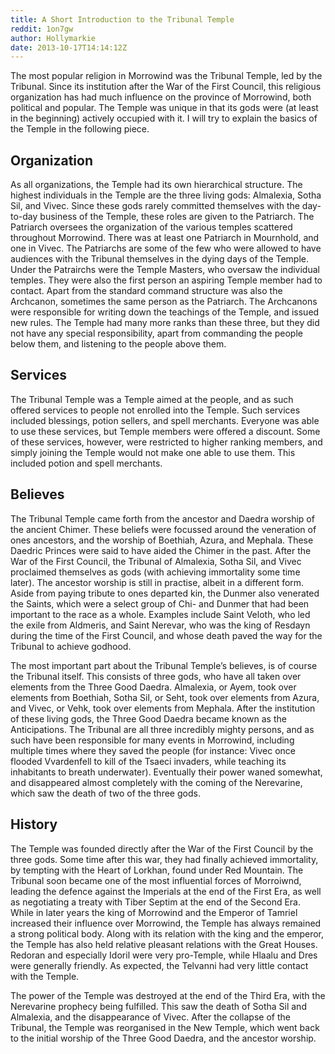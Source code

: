 ```yaml
---
title: A Short Introduction to the Tribunal Temple
reddit: 1on7gw
author: Hollymarkie
date: 2013-10-17T14:14:12Z
---
```


The most popular religion in Morrowind was the Tribunal Temple, led by the
Tribunal. Since its institution after the War of the First Council, this
religious organization has had much influence on the province of Morrowind, both
political and popular. The Temple was unique in that its gods were (at least in
the beginning) actively occupied with it. I will try to explain the basics of
the Temple in the following piece.

## Organization

As all organizations, the Temple had its own hierarchical structure.
The highest individuals in the Temple are the three living gods: Almalexia,
Sotha Sil, and Vivec. Since these gods rarely committed themselves with the
day-to-day business of the Temple, these roles are given to the Patriarch. The
Patriarch oversees the organization of the various temples scattered throughout
Morrowind. There was at least one Patriarch in Mournhold, and one in Vivec. The
Patriarchs are some of the few who were allowed to have audiences with the
Tribunal themselves in the dying days of the Temple. Under the Patrairchs were
the Temple Masters, who oversaw the individual temples. They were also the first
person an aspiring Temple member had to contact. Apart from the standard command
structure was also the Archcanon, sometimes the same person as the Patriarch.
The Archcanons were responsible for writing down the teachings of the Temple,
and issued new rules. The Temple had many more ranks than these three, but they
did not have any special responsibility, apart from commanding the people below
them, and listening to the people above them.

## Services

The Tribunal Temple was a Temple aimed at the people, and as such offered
services to people not enrolled into the Temple. Such services included
blessings, potion sellers, and spell merchants. Everyone was able to use these
services, but Temple members were offered a discount. Some of these services,
however, were restricted to higher ranking members, and simply joining the
Temple would not make one able to use them. This included potion and spell
merchants.

## Believes

The Tribunal Temple came forth from the ancestor and Daedra worship of the
ancient Chimer. These beliefs were focussed around the veneration of ones
ancestors, and the worship of Boethiah, Azura, and Mephala. These Daedric
Princes were said to have aided the Chimer in the past. After the War of the
First Council, the Tribunal of Almalexia, Sotha Sil, and Vivec proclaimed
themselves as gods (with achieving immortality some time later). The ancestor
worship is still in practise, albeit in a different form. Aside from paying
tribute to ones departed kin, the Dunmer also venerated the Saints, which were a
select group of Chi- and Dunmer that had been important to the race as a whole.
Examples include Saint Veloth, who led the exile from Aldmeris, and Saint
Nerevar, who was the king of Resdayn during the time of the First Council, and
whose death paved the way for the Tribunal to achieve godhood.

The most important part about the Tribunal Temple’s believes, is of course the
Tribunal itself. This consists of three gods, who have all taken over elements
from the Three Good Daedra. Almalexia, or Ayem, took over elements from
Boethiah, Sotha Sil, or Seht, took over elements from Azura, and Vivec, or Vehk,
took over elements from Mephala. After the institution of these living gods, the
Three Good Daedra became known as the Anticipations. The Tribunal are all three
incredibly mighty persons, and as such have been responsible for many events in
Morrowind, including multiple times where they saved the people (for instance:
Vivec once flooded Vvardenfell to kill of the Tsaeci invaders, while teaching
its inhabitants to breath underwater). Eventually their power waned somewhat,
and disappeared almost completely with the coming of the Nerevarine, which saw
the death of two of the three gods.

## History

The Temple was founded directly after the War of the First Council by the three
gods. Some time after this war, they had finally achieved immortality, by
tempting with the Heart of Lorkhan, found under Red Mountain. The Tribunal soon
became one of the most influential forces of Morroiwnd, leading the defence
against the Imperials at the end of the First Era, as well as negotiating a
treaty with Tiber Septim at the end of the Second Era. While in later years the
king of Morrowind and the Emperor of Tamriel increased their influence over
Morrowind, the Temple has always remained a strong political body. Along with
its relation with the king and the emperor, the Temple has also held relative
pleasant relations with the Great Houses. Redoran and especially Idoril were
very pro-Temple, while Hlaalu and Dres were generally friendly. As expected, the
Telvanni had very little contact with the Temple.

The power of the Temple was destroyed at the end of the Third Era, with the
Nerevarine prophecy being fulfilled. This saw the death of Sotha Sil and
Almalexia, and the disappearance of Vivec. After the collapse of the Tribunal,
the Temple was reorganised in the New Temple, which went back to the initial
worship of the Three Good Daedra, and the ancestor worship.
